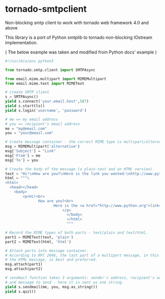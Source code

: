 tornado-smtpclient
===================

Non-blocking smtp client to work with tornado web framework 4.0 and above

This library is a port of Python smtplib to tornado non-blocking IOstream implementation. 

( The below example was taken and modified from Python docs' example )

```python 
#!/usr/bin/env python3

from tornado.smtp.client import SMTPAsync

from email.mime.multipart import MIMEMultipart
from email.mime.text import MIMEText

# create SMTP client 
s = SMTPAsync()
yield s.connect('your.email.host',587)
yield s.starttls() 
yield s.login('username', 'password') 

# me == my email address
# you == recipient's email address
me = "my@email.com"
you = "your@email.com"

# Create message container - the correct MIME type is multipart/alternative.
msg = MIMEMultipart('alternative')
msg['Subject'] = "Link"
msg['From'] = me
msg['To'] = you

# Create the body of the message (a plain-text and an HTML version).
text = "Hi!\nHow are you?\nHere is the link you wanted:\nhttp://www.python.org"
html = """\
<html>
  <head></head>
    <body>
        <p>Hi!<br>
               How are you?<br>
                      Here is the <a href="http://www.python.org">link</a> you wanted.
                          </p>
                            </body>
                            </html>
                            """

# Record the MIME types of both parts - text/plain and text/html.
part1 = MIMEText(text, 'plain')
part2 = MIMEText(html, 'html')

# Attach parts into message container.
# According to RFC 2046, the last part of a multipart message, in this case
# the HTML message, is best and preferred.
msg.attach(part1)
msg.attach(part2)

# sendmail function takes 3 arguments: sender's address, recipient's address
# and message to send - here it is sent as one string.
yield s.sendmail(me, you, msg.as_string())
yield s.quit()
``` 
